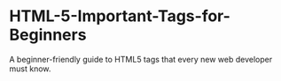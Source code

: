 # HTML-5-Important-Tags-for-Beginners
A beginner-friendly guide to HTML5 tags that every new web developer must know. 
